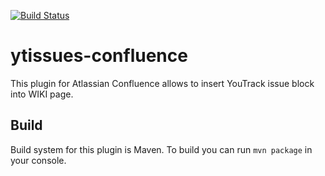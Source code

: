 [![Build Status](https://travis-ci.org/misha-plus/ytissues-confluence.svg?branch=master)](https://travis-ci.org/misha-plus/ytissues-confluence)

# ytissues-confluence

This plugin for Atlassian Confluence allows to insert YouTrack issue block into WIKI page.

## Build
Build system for this plugin is Maven. To build you can run `mvn package` in your console.

